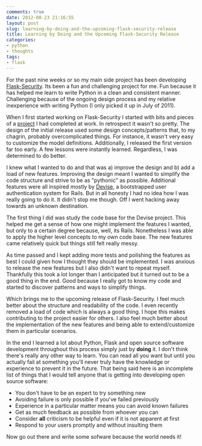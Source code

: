 ```yaml
---
comments: true
date: 2012-08-23 21:16:55
layout: post
slug: learning-by-doing-and-the-upcoming-flask-security-release
title: Learning by Doing and the Upcoming Flask-Security Release
categories:
- python
- thoughts
tags:
- flask
---
```


For the past nine weeks or so my main side project has been developing [Flask-Security](https://github.com/mattupstate/flask-security/). Its been a fun and challenging project for me. Fun because it has helped me learn to write Python in a clean and consistent manner. Challenging because of the ongoing design process and my relative inexperience with writing Python (I only picked it up in July of 2011).

When I first started working on Flask-Security I started with bits and pieces of a [project](https://github.com/localprojects/Civil-Debate-Wall) I had completed at work. In retrospect it wasn't so pretty. The design of the initial release used some design concepts/patterns that, to my chagrin, probably overcomplicated things. For instance, it wasn't very easy to customize the model definitions. Additionally, I released the first version far too early. A few lessons were instantly learned. Regardless, I was determined to do better.

I knew what I wanted to do and that was a) improve the design and b) add a load of new features. Improving the design meant I wanted to simplify the code structure and strive to be as "pythonic" as possible. Additional features were all inspired mostly by [Devise](https://github.com/plataformatec/devise), a bootstrapped user authentication system for Rails. But in all honesty I had no idea how I was really going to do it. It didn't stop me though. Off I went hacking away towards an unknown destination.

The first thing I did was study the code base for the Devise project. This helped me get a sense of how one might implement the features I wanted, but only to a certain degree because, well, its Rails. Nonetheless I was able to apply the higher level concepts to my own code base. The new features came relatively quick but things still felt really messy.

As time passed and I kept adding more tests and polishing the features as best I could given how I thought they should be implemented. I was anxious to release the new features but I also didn't want to repeat myself. Thankfully this took a lot longer than I anticipated but it turned out to be a good thing in the end. Good because I really got to know my code and started to discover patterns and ways to simplify things.

Which brings me to the upcoming release of Flask-Security. I feel much better about the structure and readability of the code. I even recently removed a load of code which is always a good thing. I hope this makes contributing to the project easier for others. I also feel much better about the implementation of the  new features and being able to extend/customize them in particular scenarios.

In the end I learned a lot about Python, Flask and open source software development throughout this process simply just by **doing** it. I don't think there's really any other way to learn. You can read all you want but until you actually fail at something you'll never truly have the knowledge or experience to prevent it in the future. That being said here is an incomplete list of things that I would tell anyone that is getting into developing open source software:

* You don't have to be an expert to try something new
* Avoiding failure is only possible if you've failed previously
* Experience in a particular matter means you can avoid known failures
* Get as much feedback as possible from whoever you can
* Consider **all** criticism to be helpful even if it is not apparent at first
* Respond to your users promptly and without insulting them

Now go out there and write some sofware because the world needs it!
